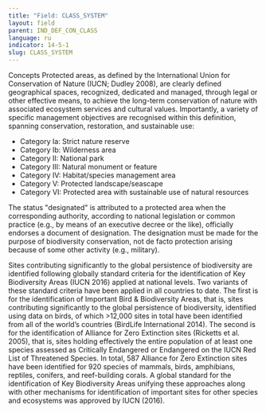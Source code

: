 ```yaml
---
title: "Field: CLASS_SYSTEM"
layout: field
parent: IND_DEF_CON_CLASS
language: ru
indicator: 14-5-1
slug: CLASS_SYSTEM
---
```

Concepts
Protected areas, as defined by the International Union for Conservation of Nature (IUCN; Dudley 2008), are clearly defined geographical spaces, recognized, dedicated and managed, through legal or other effective means, to achieve the long-term conservation of nature with associated ecosystem services and cultural values. Importantly, a variety of specific management objectives are recognised within this definition, spanning conservation, restoration, and sustainable use:
* Category Ia: Strict nature reserve
* Category Ib: Wilderness area
* Category II: National park
* Category III: Natural monument or feature
* Category IV: Habitat/species management area
* Category V: Protected landscape/seascape
* Category VI: Protected area with sustainable use of natural resources

The status "designated" is attributed to a protected area when the corresponding authority, according to national legislation or common practice (e.g., by means of an executive decree or the like), officially endorses a document of designation. The designation must be made for the purpose of biodiversity conservation, not de facto protection arising because of some other activity (e.g., military).

Sites contributing significantly to the global persistence of biodiversity are identified following globally standard criteria for the identification of Key Biodiversity Areas (IUCN 2016) applied at national levels. Two variants of these standard criteria have been applied in all countries to date. The first is for the identification of Important Bird & Biodiversity Areas, that is, sites contributing significantly to the global persistence of biodiversity, identified using data on birds, of which >12,000 sites in total have been identified from all of the world’s countries (BirdLife International 2014). The second is for the identification of Alliance for Zero Extinction sites (Ricketts et al. 2005), that is, sites holding effectively the entire population of at least one species assessed as Critically Endangered or Endangered on the IUCN Red List of Threatened Species. In total, 587 Alliance for Zero Extinction sites have been identified for 920 species of mammals, birds, amphibians, reptiles, conifers, and reef-building corals. A global standard for the identification of Key Biodiversity Areas unifying these approaches along with other mechanisms for identification of important sites for other species and ecosystems was approved by IUCN (2016).